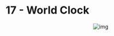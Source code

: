 # **17 - World Clock**
<div align="center">
<img src="https://gpx.ge/challenge/js/img/17_world_clock.gif" alt="img">
</div>